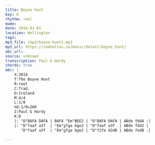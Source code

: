 ```yaml
---
title: Boyne Hunt
key: D
rhythm: reel
mode: 
date: 2016-01-01
location: Wellington
tags:
mp3_file: /mp3/boyne-hunt1.mp3
mp3_url: https://comhaltas.ie/music/detail/boyne_hunt/
abc_url: 
source: unknown
transcription: Paul G Hardy
chords: true
abc: |
    X:2014
    T:The Boyne Hunt
    R:reel
    C:Trad.
    O:Ireland
    M:4/4
    L:1/8
    %Q:1/8=260
    Z:Paul G Hardy
    K:D
    |: "D"BAFA DAFA | BAFA "Em"BEE2 | "D"BAFA DAFA | ABde fddA :|
    |: "D"faaf a3f  | "Em"gfga bge2 | "D"faaf a3f  | ABde fdd2 |
       "D"faaf a3f  | "Em"gfga bge2 | "D"f2fe d2dB | ABde fedB :|
    
---
```


